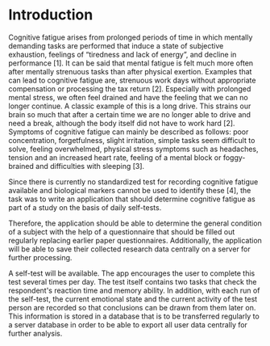 # Introduction

Cognitive fatigue arises from prolonged periods of time in which mentally
demanding tasks are performed that induce a state of subjective exhaustion,
feelings of “tiredness and lack of energy”, and decline in performance [1].
It can be said that mental fatigue is felt much more often after mentally
strenuous tasks than after physical exertion. Examples that can lead to
cognitive fatigue are, strenuous work days without appropriate
compensation or processing the tax return [2]. Especially with prolonged
mental stress, we often feel drained and have the feeling that we can no
longer continue. A classic example of this is a long drive. This strains our
brain so much that after a certain time we are no longer able to drive and
need a break, although the body itself did not have to work hard [2].
Symptoms of cognitive fatigue can mainly be described as follows: poor
concentration, forgetfulness, slight irritation, simple tasks seem difficult
to solve, feeling overwhelmed, physical stress symptoms such as headaches,
tension and an increased heart rate, feeling of a mental block or foggy-brained and difficulties with sleeping
 [3].

Since there is currently no standardized test for recording cognitive fatigue
available and biological markers cannot be used to identify these [4], the
task was to write an application that should determine cognitive fatigue as
part of a study on the basis of daily self-tests.

Therefore, the application should be able to determine the general condition
of a subject with the help of a questionnaire that should be filled out
regularly replacing earlier paper questionnaires. Additionally, the
application will be able to save their collected research data centrally on a
server for further processing. 

A self-test will be available. The app encourages the user to complete this
test several times per day. The test itself contains two tasks that check the
respondent's reaction time and memory ability. 
In addition, with each run of the self-test, the current emotional state and
the current activity of the test person are recorded so that conclusions can
be drawn from them later on. 
This information is stored in a database that is to be transferred regularly
to a server database in order to be able to export all user data centrally for
further analysis.

